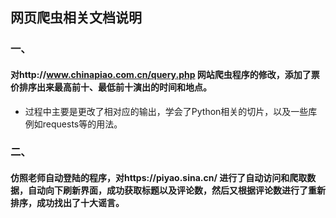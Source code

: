## 网页爬虫相关文档说明  
### 一、  
#### 对http://www.chinapiao.com.cn/query.php 网站爬虫程序的修改，添加了票价排序出来最高前十、最低前十演出的时间和地点。  
* 过程中主要是更改了相对应的输出，学会了Python相关的切片，以及一些库例如requests等的用法。  

### 二、  

#### 仿照老师自动登陆的程序，对https://piyao.sina.cn/ 进行了自动访问和爬取数据，自动向下刷新界面，成功获取标题以及评论数，然后又根据评论数进行了重新排序，成功找出了十大谣言。 
